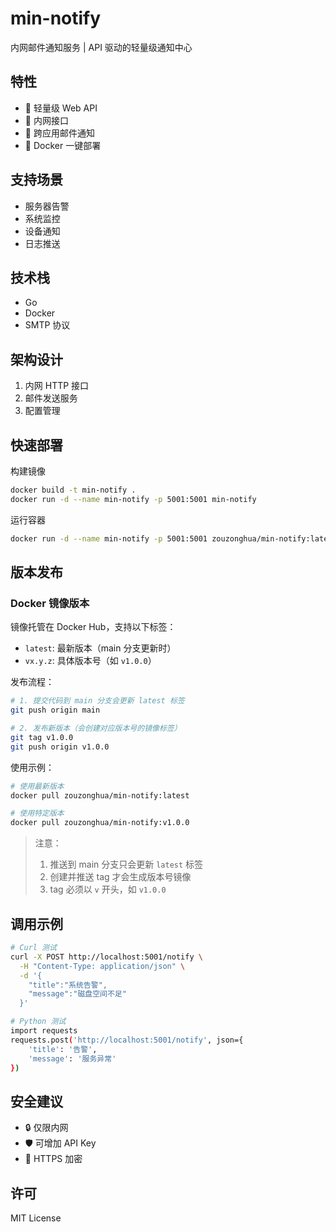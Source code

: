 # min-notify

内网邮件通知服务 | API 驱动的轻量级通知中心

## 特性

- 🚀 轻量级 Web API
- 🔗 内网接口
- 📧 跨应用邮件通知
- 🐳 Docker 一键部署

## 支持场景

- 服务器告警
- 系统监控
- 设备通知
- 日志推送

## 技术栈

- Go
- Docker
- SMTP 协议

## 架构设计

1. 内网 HTTP 接口
2. 邮件发送服务
3. 配置管理

## 快速部署

构建镜像

```bash
docker build -t min-notify .
docker run -d --name min-notify -p 5001:5001 min-notify
```

运行容器

```bash
docker run -d --name min-notify -p 5001:5001 zouzonghua/min-notify:latest
```

## 版本发布

### Docker 镜像版本

镜像托管在 Docker Hub，支持以下标签：

- `latest`: 最新版本（main 分支更新时）
- `vx.y.z`: 具体版本号（如 `v1.0.0`）

发布流程：
```bash
# 1. 提交代码到 main 分支会更新 latest 标签
git push origin main

# 2. 发布新版本（会创建对应版本号的镜像标签）
git tag v1.0.0
git push origin v1.0.0
```

使用示例：
```bash
# 使用最新版本
docker pull zouzonghua/min-notify:latest

# 使用特定版本
docker pull zouzonghua/min-notify:v1.0.0
```

> 注意：
> 1. 推送到 main 分支只会更新 `latest` 标签
> 2. 创建并推送 tag 才会生成版本号镜像
> 3. tag 必须以 `v` 开头，如 `v1.0.0`


## 调用示例

```bash
# Curl 测试
curl -X POST http://localhost:5001/notify \
  -H "Content-Type: application/json" \
  -d '{
    "title":"系统告警",
    "message":"磁盘空间不足"
  }'

# Python 测试
import requests
requests.post('http://localhost:5001/notify', json={
    'title': '告警',
    'message': '服务异常'
})
```

## 安全建议

- 🔒 仅限内网
- 🛡️ 可增加 API Key
- 🔐 HTTPS 加密

## 许可

MIT License
